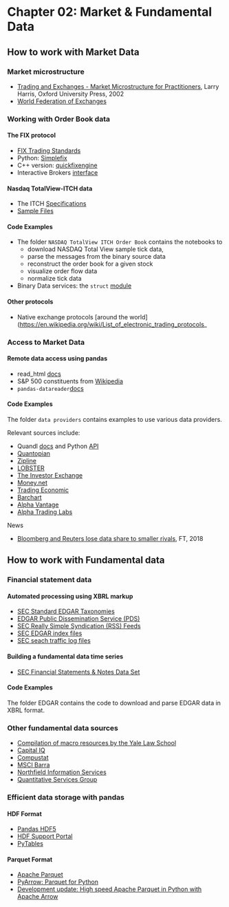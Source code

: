 # Chapter 02: Market & Fundamental Data

## How to work with Market Data
###  Market microstructure

- [Trading and Exchanges - Market Microstructure for Practitioners](https://global.oup.com/ushe/product/trading-and-exchanges-9780195144703?cc=us&lang=en&), Larry Harris, Oxford University Press, 2002
- [World Federation of Exchanges](https://www.world-exchanges.org/our-work/statistics)

### Working with Order Book data

#### The FIX protocol

- [FIX Trading Standards](https://www.fixtrading.org/standards/)
- Python: [Simplefix](https://github.com/da4089/simplefix)
- C++ version: [quickfixengine](http://www.quickfixengine.org/)
- Interactive Brokers [interface](https://www.interactivebrokers.com/en/index.php?f=4988)

#### Nasdaq TotalView-ITCH data

- The ITCH [Specifications](http://www.nasdaqtrader.com/content/technicalsupport/specifications/dataproducts/NQTVITCHspecification.pdf)
- [Sample Files](ftp://emi.nasdaq.com/ITCH/)

#### Code Examples

- The folder `NASDAQ TotalView ITCH Order Book` contains the notebooks to
    - download NASDAQ Total View sample tick data,
    - parse the messages from the binary source data
    - reconstruct the order book for a given stock
    - visualize order flow data
    - normalize tick data
- Binary Data services: the `struct` [module](https://docs.python.org/3/library/struct.html)


#### Other protocols

 - Native exchange protocols [around the world](https://en.wikipedia.org/wiki/List_of_electronic_trading_protocols_

### Access to Market Data

#### Remote data access using pandas

- read_html [docs](http://pandas.pydata.org/pandas-docs/stable/generated/pandas.read_html.html?highlight=pandas%20io%20read_html)
- S&P 500 constituents from [Wikipedia](https://en.wikipedia.org/wiki/List_of_S%26P_500_companies)
- `pandas-datareader`[docs](https://pandas-datareader.readthedocs.io/en/latest/index.html)

#### Code Examples

The folder `data providers` contains examples to use various data providers.

Relevant sources include:

- Quandl [docs](https://docs.quandl.com/docs) and Python [API](https://www.quandl.com/tools/python﻿)
- [Quantopian](https://www.quantopian.com/posts)
- [Zipline](http://www.zipline.io/﻿)
- [LOBSTER](https://lobsterdata.com/)
- [The Investor Exchange](https://iextrading.com/﻿)
- [Money.net](https://www.money.net/)
- [Trading Economic](https://tradingeconomics.com/)
- [Barchart](https://www.barchart.com/)
- [Alpha Vantage](https://www.alphavantage.co/﻿)
- [Alpha Trading Labs](https://www.alphatradinglabs.com/)

News
- [Bloomberg and Reuters lose data share to smaller rivals](https://www.ft.com/content/622855dc-2d31-11e8-9b4b-bc4b9f08f381), FT, 2018

## How to work with Fundamental data

### Financial statement data

#### Automated processing using XBRL markup

- [SEC Standard EDGAR Taxonomies](https://www.sec.gov/info/edgar/edgartaxonomies.shtml)
- [ EDGAR Public Dissemination Service (PDS)](https://www.sec.gov/oit/announcement/public-dissemination-service-system-contact.html)
- [SEC Really Simple Syndication (RSS) Feeds](https://www.sec.gov/structureddata/rss-feeds-submitted-filings)
- [SEC EDGAR index files](https://www.sec.gov/edgar/searchedgar/accessing-edgar-data.htm)
- [SEC seach traffic log files](https://www.sec.gov/dera/data/edgar-log-file-data-set.html)


#### Building a fundamental data time series
- [SEC Financial Statements & Notes Data Set](https://www.sec.gov/dera/data/financial-statement-and-notes-data-set.html)



#### Code Examples

The folder EDGAR contains the code to download and parse EDGAR data in XBRL format.

### Other fundamental data sources

- [Compilation of macro resources by the Yale Law School](https://library.law.yale.edu/news/75-sources-economic-data-statistics-reports-and-commentary)
- [Capital IQ](www.capitaliq.com)
- [Compustat](www.compustat.com)
- [MSCI Barra](www.mscibarra.com)
- [Northfield Information Services](www.northinfo.com)
- [Quantitative Services Group](www.qsg.com)

### Efficient data storage with pandas

#### HDF Format

- [Pandas HDF5](http://pandas.pydata.org/pandas-docs/version/0.22/io.html#hdf5-pytables)
- [HDF Support Portal](http://portal.hdfgroup.org/display/support)
- [PyTables](https://www.pytables.org/)

#### Parquet Format

- [Apache Parquet](https://parquet.apache.org/)
- [PyArrow: Parquet for Python](https://arrow.apache.org/docs/python/parquet.html)
- [Development update: High speed Apache Parquet in Python with Apache Arrow](http://wesmckinney.com/blog/python-parquet-update/)

